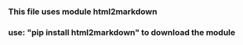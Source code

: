 ### This file uses module html2markdown
### use: "pip install html2markdown" to download the module
